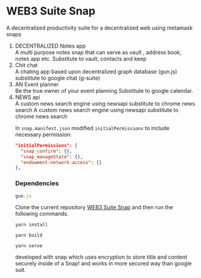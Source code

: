 # WEB3 Suite Snap
A decentralized productivity suite for a decentralized web using metamask snaps


<ol>
<li>DECENTRALIZED Notes app</li>
A multi purpose notes snap that can serve as vault , address book, notes app etc.
Substitute to vault, contacts and keep
<li>Chit chat</li>
A chating app based upon decentralized graph database (gun.js)
substitute to google chat (g-suite)

<li>AN Event planner </li>
Be the true owner of your event planning
Substitute to google calendar.



<li>NEWS api </li>
A custom news search engine using newsapi
substitute to chrome news search
A custom news search engine using newsapi
substitute to chrome news search




In `snap.manifest.json` modified `initialPermissions` to include necessary permission:
```JSON
"initialPermissions": {
  "snap_confirm": {},
  "snap_manageState": {},
  "endowment:network-access": {}
},
```

### Dependencies
```Javascript
gun.js

```

Clone the current repository [WEB3 Suite Snap](https://github.com/amritanshu19/web3-suite-snap)
and then run the following commands.
```Shell
yarn install

yarn build

yarn serve
```

developed with snap which uses encryption to store title and content securely inside of a Snap! and works in more secured way than google suit.


